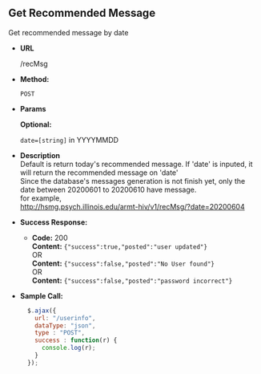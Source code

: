 **Get Recommended Message**
----
  Get recommended message by date

* **URL**

  /recMsg

* **Method:**

  `POST`

*  **Params**

   **Optional:**

   `date=[string]` in YYYYMMDD<br />
   
*  **Description** <br />
Default is return today's recommended message. If 'date' is inputed, it will return the recommended message on 'date'  <br />
Since the database's messages generation is not finish yet, only the date between 20200601 to 20200610 have message. <br />
for example,<br />
http://hsmg.psych.illinois.edu/armt-hiv/v1/recMsg/?date=20200604

* **Success Response:**

  * **Code:** 200 <br />
    **Content:** `{"success":true,"posted":"user updated"}`<br />
     OR <br />
    **Content:** `{"success":false,"posted":"No User found"}`<br />
     OR <br />
    **Content:** `{"success":false,"posted":"password incorrect"}`

* **Sample Call:**

  ```javascript
    $.ajax({
      url: "/userinfo",
      dataType: "json",
      type : "POST",
      success : function(r) {
        console.log(r);
      }
    });
  ```
